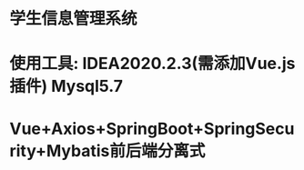# 学生信息管理系统
# 使用工具: IDEA2020.2.3(需添加Vue.js插件) Mysql5.7
# Vue+Axios+SpringBoot+SpringSecurity+Mybatis前后端分离式
